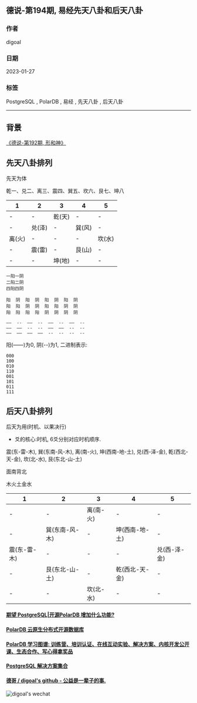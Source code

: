 ## 德说-第194期, 易经先天八卦和后天八卦   
                                                          
### 作者                                                          
digoal                                                          
                                                          
### 日期                                                          
2023-01-27                                                       
                                                          
### 标签                                                          
PostgreSQL , PolarDB , 易经 , 先天八卦 , 后天八卦                                 
                                                          
----                                                          
                                                          
## 背景    
  
[《德说-第192期, 形和神》](../202301/20230126_01.md)    
  
## 先天八卦排列  
先天为体  
  
乾一、兑二、离三、震四、巽五、坎六、艮七、坤八  
  
1 | 2 | 3 | 4 | 5  
---|---|---|---|---  
- | - | 乾(天) | - | -  
- | 兑(泽) | - | 巽(风) | -  
离(火) | - | - | - | 坎(水)  
- | 震(雷) | - | 艮(山) | -  
- | - | 坤(地) | - | -  
  
```  
一阳一阴  
二阳二阴  
四阳四阴  
```  
  
  
```  
阳  阴  阳  阴  阳  阴  阳  阴    
阳  阳  阴  阴  阳  阳  阴  阴    
阳  阳  阳  阳  阴  阴  阴  阴  
```  
  
  
```  
——  --  ——  --  ——  --  ——  --  
——  ——  --  --  ——  ——  --  --  
——  ——  ——  ——  --  --  --  --  
```  
  
阳(——)为0, 阴(--)为1, 二进制表示:   
```  
000  
100  
010  
110  
001  
101  
011  
111  
```  
  
  
## 后天八卦排列  
后天为用(时机、以果决行)  
- 爻的核心:时机, 6爻分别对应时机顺序.    
  
震(东-雷-木), 巽(东南-风-木), 离(南-火), 坤(西南-地-土), 兑(西-泽-金), 乾(西北-天-金), 坎(北-水), 艮(东北-山-土)  
  
面南背北  
  
木火土金水  
  
1 | 2 | 3 | 4 | 5  
---|---|---|---|---  
- | - | 离(南-火) | - | -  
- | 巽(东南-风-木) | - | 坤(西南-地-土) | -  
震(东-雷-木) | - | - | - | 兑(西-泽-金)  
- | 艮(东北-山-土) | - | 乾(西北-天-金) | -  
- | - | 坎(北-水) | - | -  
  
  
  
#### [期望 PostgreSQL|开源PolarDB 增加什么功能?](https://github.com/digoal/blog/issues/76 "269ac3d1c492e938c0191101c7238216")
  
  
#### [PolarDB 云原生分布式开源数据库](https://github.com/ApsaraDB "57258f76c37864c6e6d23383d05714ea")
  
  
#### [PolarDB 学习图谱: 训练营、培训认证、在线互动实验、解决方案、内核开发公开课、生态合作、写心得拿奖品](https://www.aliyun.com/database/openpolardb/activity "8642f60e04ed0c814bf9cb9677976bd4")
  
  
#### [PostgreSQL 解决方案集合](../201706/20170601_02.md "40cff096e9ed7122c512b35d8561d9c8")
  
  
#### [德哥 / digoal's github - 公益是一辈子的事.](https://github.com/digoal/blog/blob/master/README.md "22709685feb7cab07d30f30387f0a9ae")
  
  
![digoal's wechat](../pic/digoal_weixin.jpg "f7ad92eeba24523fd47a6e1a0e691b59")
  
